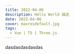 ```yaml
---
title: 2022-04-06
description: Hello World 描述
date: 2022-04-06
cover: maxresdefault.jpg
tags:
  - Vue | TS | Three.js
---
```


dasdasdasdasdas
 